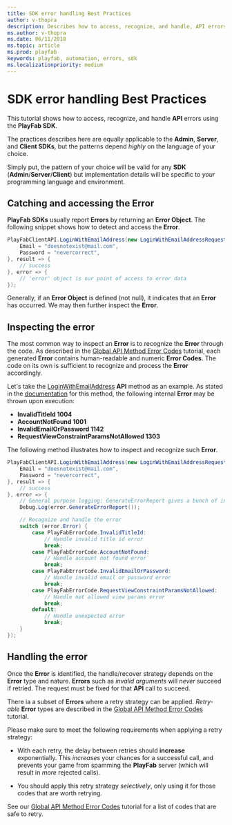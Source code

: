```yaml
---
title: SDK error handling Best Practices
author: v-thopra
description: Describes how to access, recognize, and handle, API errors using the PlayFab SDK.
ms.author: v-thopra
ms.date: 06/11/2018
ms.topic: article
ms.prod: playfab
keywords: playfab, automation, errors, sdk
ms.localizationpriority: medium
---
```


# SDK error handling Best Practices

This tutorial shows how to access, recognize, and handle **API** errors using the **PlayFab SDK**.

 The practices describes here are equally applicable to the **Admin**, **Server**, and **Client SDKs**, but the patterns depend *highly* on the language of your choice.

Simply put, the pattern of your choice will be valid for any **SDK** (**Admin**/**Server**/**Client**) but implementation details will be specific to *your* programming language and environment.

## Catching and accessing the Error

**PlayFab SDKs** usually report **Errors** by returning an **Error Object**. The following snippet shows how to detect and access the **Error**.

```csharp
PlayFabClientAPI.LoginWithEmailAddress(new LoginWithEmailAddressRequest() {
    Email = "doesnotexist@mail.com",
    Password = "nevercorrect",
}, result => {
    // success
}, error => {
    // 'error' object is our point of access to error data
});
```

Generally, if an **Error Object** is defined (not null), it indicates that an **Error** has occurred. We may then further inspect the **Error**.

## Inspecting the error

The most common way to inspect an **Error** is to recognize the **Error** through the code. As described in the [Global API Method Error Codes](../../config/dev-test-live/global-api-method-error-codes.md) tutorial, each generated **Error** contains human-readable and numeric **Error Codes**. The code on its own is sufficient to recognize and process the **Error** accordingly.

Let's take the [LoginWithEmailAddress](xref:titleid.playfabapi.com.client.authentication.loginwithemailaddress) **API** method as an example. As stated in the [documentation](xref:titleid.playfabapi.com.client.authentication.loginwithemailaddress) for this method, the following internal **Error** may be thrown upon execution:

- **InvalidTitleId 1004**
- **AccountNotFound 1001**
- **InvalidEmailOrPassword 1142**
- **RequestViewConstraintParamsNotAllowed 1303**

The following method illustrates how to inspect and recognize such **Error**.

```csharp
PlayFabClientAPI.LoginWithEmailAddress(new LoginWithEmailAddressRequest() {
    Email = "doesnotexist@mail.com",
    Password = "nevercorrect",
}, result => {
    // success
}, error => {
    // General purpose logging: GenerateErrorReport gives a bunch of information about the error
    Debug.Log(error.GenerateErrorReport());

    // Recognize and handle the error
    switch (error.Error) {
        case PlayFabErrorCode.InvalidTitleId:
            // Handle invalid title id error
            break;
        case PlayFabErrorCode.AccountNotFound:
            // Handle account not found error
            break;
        case PlayFabErrorCode.InvalidEmailOrPassword:
            // Handle invalid email or password error
            break;
        case PlayFabErrorCode.RequestViewConstraintParamsNotAllowed:
            // Handle not allowed view params error
            break;
        default:
            // Handle unexpected error
            break;
    }
});
```

## Handling the error

Once the **Error** is identified, the handle/recover strategy depends on the **Error** type and nature. **Errors** such as *invalid arguments* will *never* succeed if retried. The request must be fixed for that **API** call to succeed.

There ia a subset of **Errors** where a retry strategy can be applied. *Retry-able* **Error** types are described in the [Global API Method Error Codes](../../config/dev-test-live/global-api-method-error-codes.md) tutorial.

Please make sure to meet the following requirements when applying a retry strategy:

- With each retry, the delay between retries should **increase** exponentially. This *increases* your chances for a successful call, and prevents your game from spamming the **PlayFab** server (which will result in *more* rejected calls).

- You should apply this retry strategy *selectively*, only using it for those codes that are worth retrying.

See our [Global API Method Error Codes](../../config/dev-test-live/global-api-method-error-codes.md) tutorial for a list of codes that are safe to retry.
